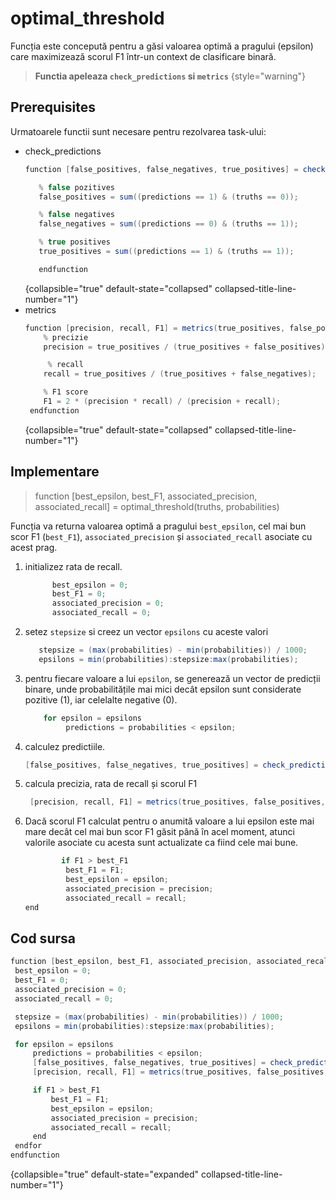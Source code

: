 # optimal_threshold

Funcția este concepută pentru a găsi valoarea optimă a pragului (epsilon) care maximizează scorul F1 într-un context de clasificare binară.

> **Functia apeleaza `check_predictions` si `metrics`**
{style="warning"}

## Prerequisites

Urmatoarele functii sunt necesare pentru rezolvarea task-ului:
- check_predictions
   ```C#
   function [false_positives, false_negatives, true_positives] = check_predictions(predictions, truths)

      % false pozitives
      false_positives = sum((predictions == 1) & (truths == 0));

      % false negatives
      false_negatives = sum((predictions == 0) & (truths == 1));

      % true positives
      true_positives = sum((predictions == 1) & (truths == 1));

      endfunction
   ```
  {collapsible="true" default-state="collapsed" collapsed-title-line-number="1"}
- metrics
   ```C#
   function [precision, recall, F1] = metrics(true_positives, false_positives, false_negatives)
       % precizie
       precision = true_positives / (true_positives + false_positives);

        % recall
       recall = true_positives / (true_positives + false_negatives);

       % F1 score
       F1 = 2 * (precision * recall) / (precision + recall);
    endfunction
  ```
  {collapsible="true" default-state="collapsed" collapsed-title-line-number="1"}

## Implementare


>  function [best_epsilon, best_F1, associated_precision, associated_recall] = optimal_threshold(truths, probabilities)

Funcția va returna valoarea optimă a pragului `best_epsilon`, cel mai bun scor F1 (`best_F1`), `associated_precision` și `associated_recall` asociate cu acest prag.

1. initializez rata de recall.

   ```C#
         best_epsilon = 0;
         best_F1 = 0;
         associated_precision = 0;
         associated_recall = 0;

   ```

2. setez `stepsize` si creez un vector `epsilons` cu aceste valori

   ```C#
      stepsize = (max(probabilities) - min(probabilities)) / 1000;
      epsilons = min(probabilities):stepsize:max(probabilities);

      ```

3. pentru fiecare valoare a lui `epsilon`, se generează un vector de predicții binare, unde probabilitățile mai mici decât epsilon sunt considerate pozitive (1), iar celelalte negative (0).

   ```C#
       for epsilon = epsilons
            predictions = probabilities < epsilon;

   ```

4. calculez predictiile.

   ```C#
   [false_positives, false_negatives, true_positives] = check_predictions(predictions, truths);
   ```

5. calcula precizia, rata de recall și scorul F1

   ```C#
    [precision, recall, F1] = metrics(true_positives, false_positives, false_negatives)

   ```

6. Dacă scorul F1 calculat pentru o anumită valoare a lui epsilon este mai mare decât cel mai bun scor F1 găsit până în acel moment, atunci valorile asociate cu acesta sunt actualizate ca fiind cele mai bune.

   ```C#
           if F1 > best_F1
            best_F1 = F1;
            best_epsilon = epsilon;
            associated_precision = precision;
            associated_recall = recall;
   end
   
   ```

## Cod sursa

   ```C#
   function [best_epsilon, best_F1, associated_precision, associated_recall] = optimal_threshold(truths, probabilities)
    best_epsilon = 0;
    best_F1 = 0;
    associated_precision = 0;
    associated_recall = 0;

    stepsize = (max(probabilities) - min(probabilities)) / 1000;
    epsilons = min(probabilities):stepsize:max(probabilities);

    for epsilon = epsilons
        predictions = probabilities < epsilon;
        [false_positives, false_negatives, true_positives] = check_predictions(predictions, truths);
        [precision, recall, F1] = metrics(true_positives, false_positives, false_negatives)

        if F1 > best_F1
            best_F1 = F1;
            best_epsilon = epsilon;
            associated_precision = precision;
            associated_recall = recall;
        end
    endfor
endfunction
   ```
{collapsible="true" default-state="expanded" collapsed-title-line-number="1"}